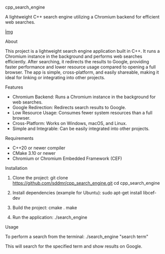 cpp_search_engine

A lightweight C++ search engine utilizing a Chromium backend for efficient web searches.

[İmg](img.jpg)

About

This project is a lightweight search engine application built in C++. It runs a Chromium instance in the background and performs web searches efficiently. After searching, it redirects the results to Google, providing faster performance and lower resource usage compared to opening a full browser. The app is simple, cross-platform, and easily shareable, making it ideal for linking or integrating into other projects.

Features

- Chromium Backend: Runs a Chromium instance in the background for web searches.
- Google Redirection: Redirects search results to Google.
- Low Resource Usage: Consumes fewer system resources than a full browser.
- Cross-Platform: Works on Windows, macOS, and Linux.
- Simple and Integrable: Can be easily integrated into other projects.

Requirements

- C++20 or newer compiler
- CMake 3.10 or newer
- Chromium or Chromium Embedded Framework (CEF)

Installation

1. Clone the project:
   git clone https://github.com/sddmr/cpp_search_engine.git
   cd cpp_search_engine

2. Install dependencies (example for Ubuntu):
   sudo apt-get install libcef-dev

3. Build the project:
   cmake .
   make

4. Run the application:
   ./search_engine

Usage

To perform a search from the terminal:
   ./search_engine "search term"

This will search for the specified term and show results on Google.




